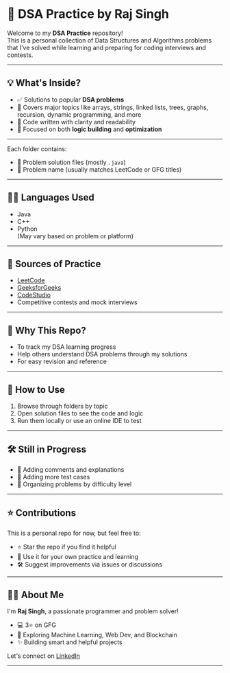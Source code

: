 # 📘 DSA Practice by Raj Singh

Welcome to my **DSA Practice** repository!  
This is a personal collection of Data Structures and Algorithms problems that I’ve solved while learning and preparing for coding interviews and contests.

---

## 💡 What's Inside?

- ✅ Solutions to popular **DSA problems**
- 🧠 Covers major topics like arrays, strings, linked lists, trees, graphs, recursion, dynamic programming, and more
- 📝 Code written with clarity and readability
- 🧪 Focused on both **logic building** and **optimization**

---


Each folder contains:
- 📄 Problem solution files (mostly `.java`)
- 💬 Problem name (usually matches LeetCode or GFG titles)

---

## 🧑‍💻 Languages Used
- Java
- C++
- Python  
(May vary based on problem or platform)

---

## 🧭 Sources of Practice

- [LeetCode](https://leetcode.com/)
- [GeeksforGeeks](https://www.geeksforgeeks.org/)
- [CodeStudio](https://www.naukri.com/code360/home)
- Competitive contests and mock interviews

---

## 🚀 Why This Repo?

- To track my DSA learning progress
- Help others understand DSA problems through my solutions
- For easy revision and reference

---

## 📌 How to Use

1. Browse through folders by topic
2. Open solution files to see the code and logic
3. Run them locally or use an online IDE to test

---

## 🛠️ Still in Progress

- 🔄 Adding comments and explanations
- 🧪 Adding more test cases
- 🚧 Organizing problems by difficulty level

---

## ⭐ Contributions

This is a personal repo for now, but feel free to:
- ⭐ Star the repo if you find it helpful
- 👀 Use it for your own practice and learning
- 🛠️ Suggest improvements via issues or discussions

---

## 🙋‍♂️ About Me

I'm **Raj Singh**, a passionate programmer and problem solver!  
- 💻 3⭐ on GFG  
- 🔭 Exploring Machine Learning, Web Dev, and Blockchain  
- ✨ Building smart and helpful projects

Let's connect on [LinkedIn](https://www.linkedin.com/in/raj-singh-92b104266/)

---


